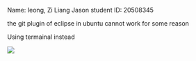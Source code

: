 Name: Ieong, Zi Liang Jason
student ID: 20508345

the git plugin of eclipse in ubuntu cannot work for some reason

Using termainal instead

![](https://i.imgur.com/VJxfBGy.png)

